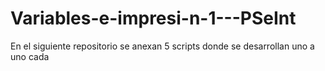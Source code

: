 # Variables-e-impresi-n-1---PSeInt

En el siguiente repositorio se anexan 5 scripts donde se desarrollan uno a uno cada 
